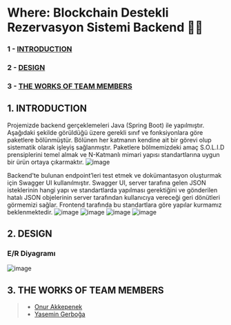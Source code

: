 # Where: Blockchain Destekli Rezervasyon Sistemi Backend 👩‍💻
### 1 - [INTRODUCTION](https://github.com/where-project#1-introduction)
### 2 - [DESIGN](https://github.com/where-project#2-design)
### 3 - [THE WORKS OF TEAM MEMBERS](https://github.com/where-project#3-the-works-of-team-members)

## 1. INTRODUCTION
Projemizde backend gerçeklemeleri Java (Spring Boot) ile yapılmıştır. Aşağıdaki şekilde görüldüğü üzere gerekli sınıf ve fonksiyonlara göre paketlere bölünmüştür. Bölünen her katmanın kendine ait bir görevi olup sistematik olarak işleyiş sağlanmıştır. Paketlere bölmemizdeki amaç S.O.L.I.D prensiplerini temel almak ve N-Katmanlı mimari yapısı standartlarına uygun bir ürün ortaya çıkarmaktır.
![image](https://user-images.githubusercontent.com/61885344/187475488-79b59c2b-391f-4612-822a-694e089ff53e.png)

Backend'te bulunan endpoint’leri test etmek ve dokümantasyon oluşturmak için Swagger UI kullanılmıştır. Swagger UI, server tarafına gelen JSON isteklerinin hangi yapı ve standartlarda yapılması gerektiğini ve gönderilen hatalı JSON objelerinin server tarafından kullanıcıya vereceği geri dönütleri görmemizi sağlar. Frontend tarafında bu standartlara göre yapılar kurmamız beklenmektedir.
![image](https://user-images.githubusercontent.com/61885344/187475801-df3b4b9b-de69-4f3e-9ac2-0ba8b67f6bba.png)
![image](https://user-images.githubusercontent.com/61885344/187475820-8687518b-3151-4f17-972b-a6fe2c2e766a.png)
![image](https://user-images.githubusercontent.com/61885344/187475836-d9c114fd-fbe0-40bb-99fd-e6c1d20ea8aa.png)
![image](https://user-images.githubusercontent.com/61885344/187475891-2476d958-a8f8-4129-88ea-35c46ebb85b7.png)


## 2. DESIGN
### E/R Diyagramı

![image](https://user-images.githubusercontent.com/61885344/187474952-fc0d4894-08b0-4148-80a7-ef1ae7a22543.png)

## 3. THE WORKS OF TEAM MEMBERS
>* [Onur Akkepenek](https://github.com/OnurAkkepenekk)
>* [Yasemin Gerboğa](https://github.com/yasemingerboga)
